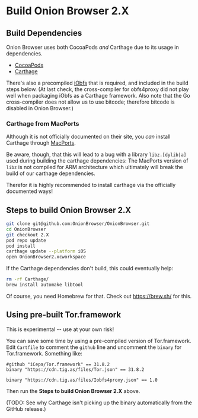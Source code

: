 # Build Onion Browser 2.X
## Build Dependencies
Onion Browser uses both CocoaPods *and* Carthage due to its usage in dependencies.

- [CocoaPods](https://cocoapods.org/)
- [Carthage](https://github.com/Carthage/Carthage)

There's also a precompiled [iObfs](https://github.com/mtigas/iObfs) that is required, and included in the build steps below. (At last check, the cross-compiler for obfs4proxy did not play well when packaging iObfs as a Carthage framework. Also note that the Go cross-compiler does not allow us to use bitcode; therefore bitcode is disabled in Onion Browser.)

### Carthage from MacPorts
Although it is not officially documented on their site, you *can* install Carthage through [MacPorts](https://www.macports.org/).

Be aware, though, that this will lead to a bug with a library `libz.[dylib|a]` used during building the carthage dependencies: The MacPorts version of `libz` is not compiled for ARM architecture which ultimately will break the build of our carthage dependencies.

Therefor it is highly recommended to install carthage via the officially documented ways!

## Steps to build Onion Browser 2.X

```bash
git clone git@github.com:OnionBrowser/OnionBrowser.git
cd OnionBrowser
git checkout 2.X
pod repo update
pod install
carthage update --platform iOS
open OnionBrowser2.xcworkspace
```

If the Carthage dependencies don't build, this could eventually help:

```bash
rm -rf Carthage/
brew install automake libtool
```

Of course, you need Homebrew for that. Check out https://brew.sh/ for this.

## Using pre-built Tor.framework

This is experimental -- use at your own risk!

You can save some time by using a pre-compiled version of Tor.framework. Edit `Cartfile` to comment the `github` line and uncomment the `binary` for Tor.framework. Something like:

```
#github "iCepa/Tor.framework" == 31.8.2
binary "https://cdn.tig.as/files/Tor.json" == 31.8.2

binary "https://cdn.tig.as/files/Iobfs4proxy.json" == 1.0
```

Then run the **Steps to build Onion Browser 2.X** above.

(TODO: See why Carthage isn't picking up the binary automatically from the GitHub release.)
